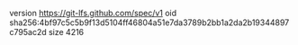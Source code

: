 version https://git-lfs.github.com/spec/v1
oid sha256:4bf97c5c5b9f13d5104ff46804a51e7da3789b2bb1a2da2b19344897c795ac2d
size 4216
